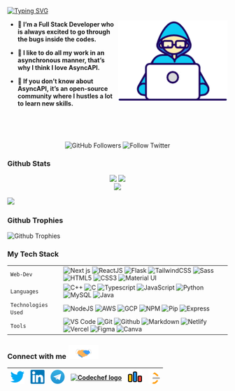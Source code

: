<!--### Hello World, I am Akshat 👋 -->


<div>
  
[![Typing SVG](https://readme-typing-svg.herokuapp.com/?font=Dancing+Script&size=40&vCenter=true&width=500&lines=Hey+There!!+%F0%9F%91%8B;I+am+Akshat+;I+am+a+Full+Stack+Developer&color=007EC6)](https://git.io/typing-svg)

<img src="assets/Developer.gif" width="250px" alt="gif" align="right" class="gif-img" />

</div>


<strong>

- 🌱 I’m a Full Stack Developer who is always excited to go through the bugs inside the codes.

- 🏢 I like to do all my work in an asynchronous manner, that’s why I think I love AsyncAPI.

- 🤷 If you don’t know about AsyncAPI, it’s an open-source community where I hustles a lot to learn new skills.

</strong>

<!-- - 🔭 I’m currently working on Web Development
- 🌱 I’m currently learning: Python
- 💬 Ask me about: C++, Competitive Programming, Web Development
- 📫 How to reach me:through [mail](mailto:akshatnema.official@gmail.com) and [linkedin](https://www.linkedin.com/in/akshat-nema/)
- 😄 Pronouns: He/him.
- ⚡ Fun fact: I am still a newbie😄. -->

<br />
<br />
<br />

<p align="center">

<img alt="GitHub Followers" src="https://img.shields.io/github/followers/akshatnema?style=for-the-badge&logo=github" >  

<img alt="Follow Twitter" src="https://img.shields.io/badge/follow-@aksnema-blue?style=for-the-badge&logo=twitter&link=https%3A%2F%2Ftwitter.com%2FAksNema" >
  
</p>

### Github Stats

<div align="center">

<img width="400px" src="https://github-readme-stats.vercel.app/api?username=akshatnema&custom_title=In+Data+We+Trust&show_icons=true&hide_border=true&count_private=true&theme=nightowl&title_color=4D89F9&text_color=007EC6&icon_color=007EC6&cache_seconds=900" >
  
<img width="300px" src="https://github-readme-stats.vercel.app/api/top-langs/?username=akshatnema&hide_border=true&theme=nightowl&count_private=true&layout=compact">

</div>

<div align="center">

<img width="400px" src="https://github-readme-streak-stats.herokuapp.com/?user=akshatnema&theme=nightowl&hide_border=true&stroke=007EC6&ring=007EC6&fire=4D89F9&currStreakNum=4D89F9&sideNums=4D89F9&currStreakLabel=007EC6&sideLabels=007EC6&dates=007EC6" >

</div>

<div>

  <img src="https://github-readme-activity-graph.vercel.app/graph?username=akshatnema&theme=react-dark&bg_color=00000000&color=4D89F9&line=4D89F9&point=007EC6&area=true&hide_border=true&area_color=#a8c7ff"> <br>

</div>

<div>

### Github Trophies

![Github Trophies](https://github-profile-trophy.vercel.app/?username=akshatnema&no-bg=false&margin-w=4&theme=radical)

</div>

### My Tech Stack

|               |           |
|       ---     |    ---    |
| `Web-Dev`     | ![Next js](https://img.shields.io/badge/-NEXT-black?logo=nextjs) ![ReactJS](https://img.shields.io/badge/-React-orange?color=09D9FE&logo=React&logoColor=white&logoWidth=20) ![Flask](https://img.shields.io/badge/-flask-black?logo=flask&logoColor=white&color=56B7C7) ![TailwindCSS](https://img.shields.io/badge/-tailwind-black?logo=tailwindcss&logoColor=white&color=38BDF8) ![Sass](https://img.shields.io/badge/-sass-white?logo=sass&logoColor=white&logoWidth=20&color=CD679B) ![HTML5](https://img.shields.io/badge/-HTML5-white?color=ff6529&logo=HTML5&logoColor=white&logoWidth=20) ![CSS3](https://img.shields.io/badge/-CSS3-orange?color=264DE4&logo=CSS3&logoColor=white&logoWidth=20) ![Material UI](https://img.shields.io/badge/-Material%20UI-black?color=0885CD)|
| `Languages`   | ![C++](https://img.shields.io/badge/-C%2B%2B-white?color=blue&logo=C%2B%2B&logoColor=white&logoWidth=20) ![C](https://img.shields.io/badge/-C-white?color=2a1d80&logo=C&logoColor=white&logoWidth=20) ![Typescript](https://img.shields.io/badge/-typescript-white?logo=typescript&logoColor=white&logoWidth=20&color=2F74C0) ![JavaScript](https://img.shields.io/badge/-javascript-white?logo=javascript&logoColor=white&logoWidth=20&color=F1DB4E) ![Python](https://img.shields.io/badge/-Python-orange?color=205966&logo=Python&logoColor=white&logoWidth=20) ![MySQL](https://img.shields.io/badge/-MySQL-307BBD?logo=mysql&logoColor=white) ![Java](https://img.shields.io/badge/-java-orange?color=EC2025&logo=java&logoColor=white&logoWidth=20)|
| `Technologies Used`  | ![NodeJS](https://img.shields.io/badge/-Node-orange?color=8BBF3F&logo=NODE&logoColor=white&logoWidth=20) ![AWS](https://img.shields.io/badge/-Amazon%20Web%20Services-black?logo=amazon&logoColor=white&color=FE9D08) ![GCP](https://img.shields.io/badge/-Google%20Cloud%20Provider-black?logo=google%20cloud&logoColor=white&color=4989F5) ![NPM](https://img.shields.io/badge/-NPM-brightgreen?color=DC2C34&logo=NPM&logoColor=white&logoWidth=20) ![Pip](https://img.shields.io/badge/-pip-black?logo=python&logoColor=white&color=yellow) ![Express](https://img.shields.io/badge/-Express-orange?color=8BBF3F&logo=Express&logoColor=white&logoWidth=20) |
| `Tools`       | ![VS Code](https://img.shields.io/badge/Visual_Studio_Code-5D1A60?logo=visual%20studio%20code&logoColor=white) ![Git](https://img.shields.io/badge/Git-682181?logo=git&logoColor=white) ![Github](https://img.shields.io/badge/-Github-black?logo=github&logoColor=white) ![Markdown](https://img.shields.io/badge/-Markdown-black?logo=markdown&color=gray) ![Netlify](https://img.shields.io/badge/-Netlify-black?logo=netlify&logoColor=white&color=26C8B8) ![Vercel](https://img.shields.io/badge/vercel-AA42F1.svg?logo=vercel&logoColor=white) ![Figma](https://img.shields.io/badge/figma-%23F24E1E.svg?logo=figma&logoColor=white) ![Canva](https://img.shields.io/badge/-canva-white?logo=canva&logoColor=white&logoWidth=20&color=01C4CD)|

### Connect with me <img src="assets/Handshake.gif" height="32px">

[<img src="assets/twitter.svg" alt="Twitter" height="32" target="_blank">](https://twitter.com/aksnema) | [<img src="assets/Linkedin.svg" alt="LinkedIn logo" height="32" target="_blank">](https://www.linkedin.com/in/akshat-nema/) | [<img src="assets/Telegram_logo.svg" alt="Telegram logo" height="32" target="_blank">](https://t.me/akshatnema) | [<img src="https://gitgud.io/uploads/-/system/group/avatar/12294/cc.png" alt="Codechef logo" height="32" target="_blank">](https://www.codechef.com/users/aks_29) | [<img src="assets/codeforces.svg" alt="Codeforces logo" height="32" target="_blank">](https://codeforces.com/profile/akshatnema) | [<img src="assets/leet-code.svg" alt="Leetcode logo" height="32" target="_blank">](https://leetcode.com/aks_29/)
|:---:|:---:|:---:|:---:|:---:|:---:|

<!--
**AKSHATNEMA/AKSHATNEMA** is a ✨ _special_ ✨ repository because its `README.md` (this file) appears on your GitHub profile.

Here are some ideas to get you started:

- 🔭 I’m currently working on ...
- 🌱 I’m currently learning ...
- 👯 I’m looking to collaborate on ...
- 🤔 I’m looking for help with ...
- 💬 Ask me about ...
- 📫 How to reach me: ...
- 😄 Pronouns: ...
- ⚡ Fun fact: ...
-->
